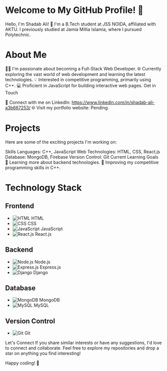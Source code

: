 # Welcome to My GitHub Profile! 👋
Hello, I'm Shadab Ali! 🚀 I'm a B.Tech student at JSS NOIDA, affiliated with AKTU. I previously studied at Jamia Millia Islamia, where I pursued Polytechnic.

# About Me
👨‍💻 I'm passionate about becoming a Full-Stack Web Developer.
🌐 Currently exploring the vast world of web development and learning the latest technologies.
💡 Interested in competitive programming, primarily using C++.
💻 Proficient in JavaScript for building interactive web pages.
Get in Touch

📱 Connect with me on LinkedIn: https://www.linkedin.com/in/shadab-ali-a3b667253/
🌐 Visit my portfolio website: Pending.
 # Projects
Here are some of the exciting projects I'm working on:

Skills
Languages: C++, JavaScript
Web Technologies: HTML, CSS, React.js
Database: MongoDB, Firebase
Version Control: Git
Current Learning Goals
🌱 Learning more about backend technologies.
🚀 Improving my competitive programming skills in C++.

# Technology Stack

## Frontend
- ![HTML](https://via.placeholder.com/30/3498db/000000?text=+) HTML
- ![CSS](https://via.placeholder.com/30/2ecc71/000000?text=+) CSS
- ![JavaScript](https://via.placeholder.com/30/f39c12/000000?text=+) JavaScript
- ![React.js](https://via.placeholder.com/30/61dafb/000000?text=+) React.js

## Backend
- ![Node.js](https://via.placeholder.com/30/27ae60/000000?text=+) Node.js
- ![Express.js](https://via.placeholder.com/30/9b59b6/000000?text=+) Express.js
- ![Django](https://via.placeholder.com/30/0e76a8/000000?text=+) Django

## Database
- ![MongoDB](https://via.placeholder.com/30/4caf50/000000?text=+) MongoDB
- ![MySQL](https://via.placeholder.com/30/3498db/000000?text=+) MySQL

## Version Control
- ![Git](https://via.placeholder.com/30/e74c3c/000000?text=+) Git



Let's Connect
If you share similar interests or have any suggestions, I'd love to connect and collaborate. Feel free to explore my repositories and drop a star on anything you find interesting!

Happy coding! 🚀
